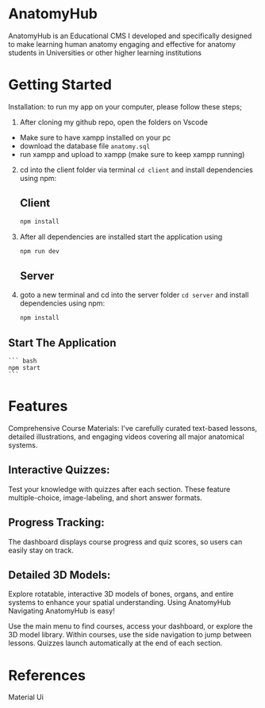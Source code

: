 # AnatomyHub

AnatomyHub is an Educational CMS I developed and specifically designed to make learning human anatomy engaging and effective for anatomy students in 
Universities or other higher learning institutions

# Getting Started

Installation: to run my app on your computer, please follow these steps;

1. After cloning my github repo, open the folders on Vscode
 - Make sure to have xampp installed on your pc
 - download the database file ```anatomy.sql``` 
 - run xampp and upload to xampp (make sure to keep xampp running)

2. cd into the client folder via terminal ```cd client``` and install dependencies using npm:
    ## Client

    ```bash 
    npm install
    ```
3. After all dependencies are installed start the application using 

    ```bash
    npm run dev
    ```
    ## Server

4. goto a new terminal and cd into the server folder ```cd server``` and install dependencies using npm:

    ```bash
    npm install
    ```

## Start The Application

    ``` bash 
    npm start
    ```


# Features
Comprehensive Course Materials: I've carefully curated text-based lessons, detailed illustrations, and engaging videos covering all major anatomical systems.

## Interactive Quizzes: 
Test your knowledge with quizzes after each section. These feature multiple-choice, image-labeling, and short answer formats.

## Progress Tracking: 
The dashboard displays course progress and quiz scores, so users can easily stay on track.

## Detailed 3D Models: 
Explore rotatable, interactive 3D models of bones, organs, and entire systems to enhance your spatial understanding.
Using AnatomyHub
Navigating AnatomyHub is easy!

Use the main menu to find courses, access your dashboard, or explore the 3D model library.
Within courses, use the side navigation to jump between lessons.
Quizzes launch automatically at the end of each section.

# References

Material Ui
